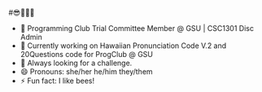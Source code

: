 #😎🐝🐝🐝

- 🐝 Programming Club Trial Committee Member @ GSU | CSC1301 Disc Admin
- 🔭 Currently working on Hawaiian Pronunciation Code V.2 and 20Questions code for ProgClub @ GSU
- 👯 Always looking for a challenge.
- 😄 Pronouns: she/her he/him they/them
- ⚡ Fun fact: I like bees!

